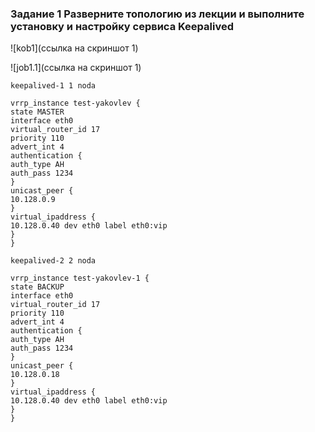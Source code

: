 
### Задание 1 Разверните топологию из лекции и выполните установку и настройку сервиса Keepalived

![kob1](ссылка на скриншот 1)

![job1.1](ссылка на скриншот 1)

`keepalived-1 1 noda`

```
vrrp_instance test-yakovlev {
state MASTER
interface eth0
virtual_router_id 17
priority 110
advert_int 4
authentication {
auth_type AH
auth_pass 1234
}
unicast_peer {
10.128.0.9
}
virtual_ipaddress {
10.128.0.40 dev eth0 label eth0:vip
}
}
```

`keepalived-2 2 noda`

```
vrrp_instance test-yakovlev-1 {
state BACKUP
interface eth0
virtual_router_id 17
priority 110
advert_int 4
authentication {
auth_type AH
auth_pass 1234
}
unicast_peer {
10.128.0.18
}
virtual_ipaddress {
10.128.0.40 dev eth0 label eth0:vip
}
}
```
